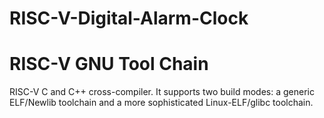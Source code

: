 # RISC-V-Digital-Alarm-Clock

# RISC-V GNU Tool Chain

  RISC-V C and C++ cross-compiler. It supports two build modes: a generic ELF/Newlib toolchain and a more sophisticated Linux-ELF/glibc toolchain.


